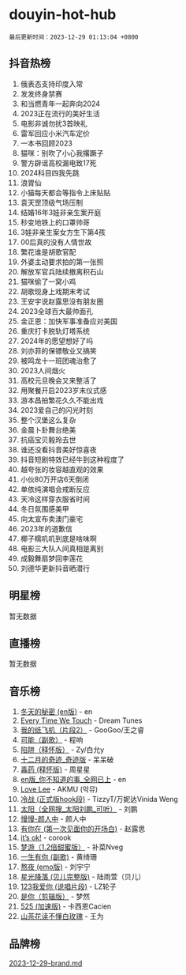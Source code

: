 # douyin-hot-hub

`最后更新时间：2023-12-29 01:13:04 +0800`

## 抖音热榜

1. 俄表态支持印度入常
1. 发发终身禁赛
1. 和当燃青年一起奔向2024
1. 2023正在流行的美好生活
1. 电影非诚勿扰3首映礼
1. 雷军回应小米汽车定价
1. 一本书回顾2023
1. 猫咪：别吹了小心我撂蹶子
1. 警方辟谣高校漏电致17死
1. 2024科目四我先跳
1. 浪胃仙
1. 小猫每天都会等指令上床贴贴
1. 袁天罡顶级气场压制
1. 结婚16年3娃非亲生案开庭
1. 秒变地铁上的口罩帅哥
1. 3娃非亲生案女方生下第4孩
1. 00后真的没有人情世故
1. 繁花谁是胡歌官配
1. 外婆主动要求拍的第一张照
1. 解放军官兵陆续撤离积石山
1. 猫咪偷了一窝小鸡
1. 胡歌现身上戏期末考试
1. 王安宇说赵露思没有朋友圈
1. 2023全球百大最帅面孔
1. 金正恩：加快军事准备应对美国
1. 重庆打卡脱轨灯塔系统
1. 2024年的愿望想好了吗
1. 刘亦菲的保镖敬业又搞笑
1. 被鸣龙十一班团魂治愈了
1. 2023人间烟火
1. 高校元旦晚会又来整活了
1. 用聚餐开启2023岁末仪式感
1. 游本昌拍繁花久久不能出戏
1. 2023爱自己的闪光时刻
1. 整个汉堡这么复杂
1. 金晨卜卦舞台绝美
1. 抗癌宝贝毅玲去世
1. 谁还没看抖音美好惊喜夜
1. 抖音短剧特效已经牛到这种程度了
1. 越夸张的妆容越直观的效果
1. 小伙80万开店6天倒闭
1. 单依纯演唱会戒断反应
1. 天冷这样穿衣服省时间
1. 冬日氛围感美甲
1. 向太宣布卖澳门豪宅
1. 2023年的道歉信
1. 椰子糯叽叽到底是啥味啊
1. 电影三大队人间真相是离别
1. 成毅舞扇梦回李莲花
1. 刘德华更新抖音晒潜行

## 明星榜

暂无数据

## 直播榜

暂无数据

## 音乐榜

1. [冬天的秘密 (en版)](https://sf3-cdn-tos.douyinstatic.com/obj/tos-cn-ve-2774/okIuMHDdzyf3FjGK4Lphe1vfHcQaPIHAg0Z4CR) - en
1. [Every Time We Touch](https://sf6-cdn-tos.douyinstatic.com/obj/tos-cn-ve-2774/ogN6lUKQeBBfEVhIOMikG1CcJjugxk1tztZyhP) - Dream Tunes
1. [我的纸飞机（片段2）](https://sf6-cdn-tos.douyinstatic.com/obj/tos-cn-ve-2774/oM2ZrKcg2CD5AeRB2gkeXOFB1IxAGJdZPazYHf) - GooGoo/王之睿
1. [可能（副歌）](https://sf3-cdn-tos.douyinstatic.com/obj/tos-cn-ve-2774/cde1731888894259b333569393c2fb51) - 程响
1. [陷阱（释怀版）](https://sf6-cdn-tos.douyinstatic.com/obj/tos-cn-ve-2774/oE8C21LeZrzKLDFfQYgMzx4GAIHageG5IzayY7) - Zy/白允y
1. [十二月的奇迹_奇迹版](https://sf3-cdn-tos.douyinstatic.com/obj/tos-cn-ve-2774/oMslvA9FBzGMGHnyUuoiiUjtIAXfMz6tzwByW8) - 呆呆破
1. [毒药 (释怀版)](https://sf6-cdn-tos.douyinstatic.com/obj/tos-cn-ve-2774/oYILMEAzspdZBIzy4frJNB8ZHPHWAhiwowd4Ad) - 周星星
1. [en版_你不知道的事_全网已上](https://sf6-cdn-tos.douyinstatic.com/obj/tos-cn-ve-2774/o4QbYLDezHUtFyDKdF9XfmPhIewaqEQAggj6Cb) - en
1. [Love Lee](https://sf3-cdn-tos.douyinstatic.com/obj/tos-cn-ve-2774/o05GbkJGbCBTdDnMtB0fwOYgkeZp23vrWQDQBS) - AKMU (악뮤)
1. [冷战 (正式版hook段)](https://sf6-cdn-tos.douyinstatic.com/obj/tos-cn-ve-2774/oMuEoiBasWApEMVDgNiI8VAByNmwo5J0pyf8Yx) - TizzyT/万妮达Vinida Weng
1. [太阳（全网搜_太阳刘鹏_可听）](https://sf6-cdn-tos.douyinstatic.com/obj/tos-cn-ve-2774/ogWbyIQnlBFImVbeDocRdCIYtBHlbJXgfZMvgz) - 刘鹏
1. [慢慢-颜人中](https://sf6-cdn-tos.douyinstatic.com/obj/tos-cn-ve-2774/ocjHNfBXdBxQNC8ZGAeoLMFTUgtBg8bkExunDC) - 颜人中
1. [有你在 (第一次见面你的开场白)](https://sf6-cdn-tos.douyinstatic.com/obj/tos-cn-ve-2774/oAthrQ3ClJBfI57uBoFEgNDYtNCZ0TSYQQfxQ0) - 赵露思
1. [it’s ok!](https://sf6-cdn-tos.douyinstatic.com/obj/tos-cn-ve-2774/0fc4d0ee28444bd0ab76e8b7c0003f52) - corook
1. [梦游（1.2倍甜蜜版）](https://sf6-cdn-tos.douyinstatic.com/obj/tos-cn-ve-2774/o4gyAUm8hwufoEABmwVIiQtHsFuGzAEEWtNMzo) - 补菜Nveg
1. [一生有你 (副歌)](https://sf6-cdn-tos.douyinstatic.com/obj/tos-cn-ve-2774/o8xzM8HLaQzgMiJ96FKAWCenIuzkFpfClDdmeW) - 黄绮珊
1. [熬夜 (emo版)](https://sf6-cdn-tos.douyinstatic.com/obj/tos-cn-ve-2774/ocQZvZErLThAfNQOtBZ178gQDfCDFBL9iB5lvY) - 刘宇宁
1. [星光降落 (贝儿完整版)](https://sf6-cdn-tos.douyinstatic.com/obj/tos-cn-ve-2774/okwB9hAwyAtsFFkFBzAX1hOOfQuIoMNs0W2Mwr) - 陆雨萱（贝儿）
1. [123我爱你 (说唱片段)](https://sf3-cdn-tos.douyinstatic.com/obj/tos-cn-ve-2774/oYCWFpY0hL9kda0dQKIGDYeKYfQmAse0DgpDjz) - LZ轮子
1. [是你（剪辑版）](https://sf6-cdn-tos.douyinstatic.com/obj/tos-cn-ve-2774/46019dae783c4c969944217fe1cfafc4) - 梦然
1. [525 (加速版)](https://sf3-cdn-tos.douyinstatic.com/obj/tos-cn-ve-2774/oIfKCtqfDyP8Vc9FpAPgWMyezT6LnDT1abRwGg) - 卡西恩Cacien
1. [山茶花读不懂白玫瑰](https://sf3-cdn-tos.douyinstatic.com/obj/tos-cn-ve-2774/osfn8B7DktrRHEPJgPCfDbw7QDQEkwC16BxZg9) - 王为

## 品牌榜

[2023-12-29-brand.md](2023-12-29-brand.md)
